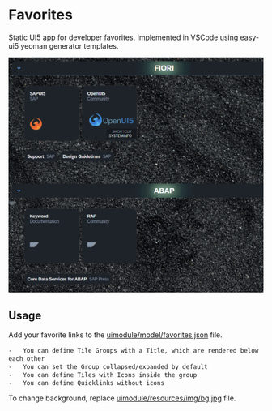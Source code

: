 # Favorites

Static UI5 app for developer favorites. Implemented in VSCode using easy-ui5 yeoman generator templates.


![Favorites App](./resources/FavoritesApp.png?raw=true "Favorites App")

## Usage

Add your favorite links to the [uimodule/model/favorites.json](uimodule/webapp/model/favorites.json) file.

    -   You can define Tile Groups with a Title, which are rendered below each other
    -   You can set the Group collapsed/expanded by default
    -   You can define Tiles with Icons inside the group
    -   You can define Quicklinks without icons

To change background, replace [uimodule/resources/img/bg.jpg](uimodule/webapp/resources/img/bg.jpg) file.
